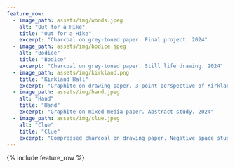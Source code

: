 ```yaml
---
feature_row:
  - image_path: assets/img/woods.jpeg
    alt: "Out for a Hike"
    title: "Out for a Hike"
    excerpt: "Charcoal on grey-toned paper. Final project. 2024"
  - image_path: assets/img/bodice.jpeg
    alt: "Bodice"
    title: "Bodice"
    excerpt: "Charcoal on grey-toned paper. Still life drawing. 2024"
  - image_path: assets/img/kirkland.png
    title: "Kirkland Hall"
    excerpt: "Graphite on drawing paper. 3 point perspective of Kirkland Hall at Vanderbilt University. 2024"
  - image_path: assets/img/hand.jpeg
    alt: "Hand"
    title: "Hand"
    excerpt: "Graphite on mixed media paper. Abstract study. 2024"
  - image_path: assets/img/clue.jpeg
    alt: "Clue"
    title: "Clue"
    excerpt: "Compressed charcoal on drawing paper. Negative space study. 2024"
---
```


{% include feature_row %}

